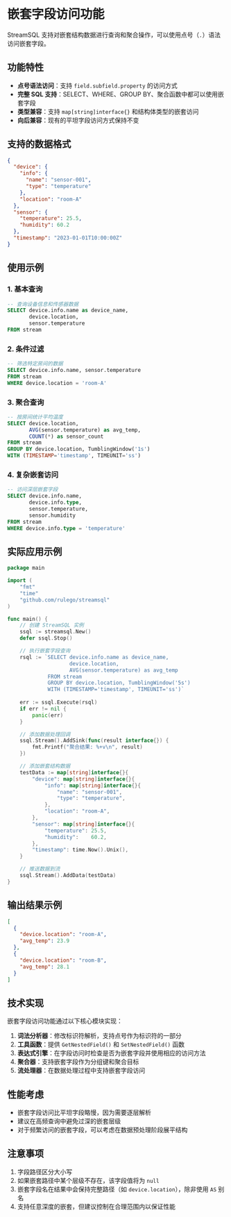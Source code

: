 # 嵌套字段访问功能

StreamSQL 支持对嵌套结构数据进行查询和聚合操作，可以使用点号（`.`）语法访问嵌套字段。

## 功能特性

- **点号语法访问**：支持 `field.subfield.property` 的访问方式
- **完整 SQL 支持**：SELECT、WHERE、GROUP BY、聚合函数中都可以使用嵌套字段
- **类型兼容**：支持 `map[string]interface{}` 和结构体类型的嵌套访问
- **向后兼容**：现有的平坦字段访问方式保持不变

## 支持的数据格式

```json
{
  "device": {
    "info": {
      "name": "sensor-001",
      "type": "temperature"
    },
    "location": "room-A"
  },
  "sensor": {
    "temperature": 25.5,
    "humidity": 60.2
  },
  "timestamp": "2023-01-01T10:00:00Z"
}
```

## 使用示例

### 1. 基本查询

```sql
-- 查询设备信息和传感器数据
SELECT device.info.name as device_name, 
       device.location,
       sensor.temperature 
FROM stream
```

### 2. 条件过滤

```sql
-- 筛选特定房间的数据
SELECT device.info.name, sensor.temperature 
FROM stream 
WHERE device.location = 'room-A'
```

### 3. 聚合查询

```sql
-- 按房间统计平均温度
SELECT device.location, 
       AVG(sensor.temperature) as avg_temp,
       COUNT(*) as sensor_count
FROM stream 
GROUP BY device.location, TumblingWindow('1s')
WITH (TIMESTAMP='timestamp', TIMEUNIT='ss')
```

### 4. 复杂嵌套访问

```sql
-- 访问深层嵌套字段
SELECT device.info.name,
       device.info.type,
       sensor.temperature,
       sensor.humidity
FROM stream
WHERE device.info.type = 'temperature'
```

## 实际应用示例

```go
package main

import (
    "fmt"
    "time"
    "github.com/rulego/streamsql"
)

func main() {
    // 创建 StreamSQL 实例
    ssql := streamsql.New()
    defer ssql.Stop()

    // 执行嵌套字段查询
    rsql := `SELECT device.info.name as device_name, 
                    device.location,
                    AVG(sensor.temperature) as avg_temp
             FROM stream 
             GROUP BY device.location, TumblingWindow('5s')
             WITH (TIMESTAMP='timestamp', TIMEUNIT='ss')`
    
    err := ssql.Execute(rsql)
    if err != nil {
        panic(err)
    }

    // 添加数据处理回调
    ssql.Stream().AddSink(func(result interface{}) {
        fmt.Printf("聚合结果: %+v\n", result)
    })

    // 添加嵌套结构数据
    testData := map[string]interface{}{
        "device": map[string]interface{}{
            "info": map[string]interface{}{
                "name": "sensor-001",
                "type": "temperature",
            },
            "location": "room-A",
        },
        "sensor": map[string]interface{}{
            "temperature": 25.5,
            "humidity":    60.2,
        },
        "timestamp": time.Now().Unix(),
    }

    // 推送数据到流
    ssql.Stream().AddData(testData)
}
```

## 输出结果示例

```json
[
  {
    "device.location": "room-A",
    "avg_temp": 23.9
  },
  {
    "device.location": "room-B", 
    "avg_temp": 28.1
  }
]
```

## 技术实现

嵌套字段访问功能通过以下核心模块实现：

1. **词法分析器**：修改标识符解析，支持点号作为标识符的一部分
2. **工具函数**：提供 `GetNestedField()` 和 `SetNestedField()` 函数
3. **表达式引擎**：在字段访问时检查是否为嵌套字段并使用相应的访问方法
4. **聚合器**：支持嵌套字段作为分组键和聚合目标
5. **流处理器**：在数据处理过程中支持嵌套字段访问

## 性能考虑

- 嵌套字段访问比平坦字段略慢，因为需要逐层解析
- 建议在高频查询中避免过深的嵌套层级
- 对于频繁访问的嵌套字段，可以考虑在数据预处理阶段展平结构

## 注意事项

1. 字段路径区分大小写
2. 如果嵌套路径中某个层级不存在，该字段值将为 `null`
3. 嵌套字段名在结果中会保持完整路径（如 `device.location`），除非使用 `AS` 别名
4. 支持任意深度的嵌套，但建议控制在合理范围内以保证性能 